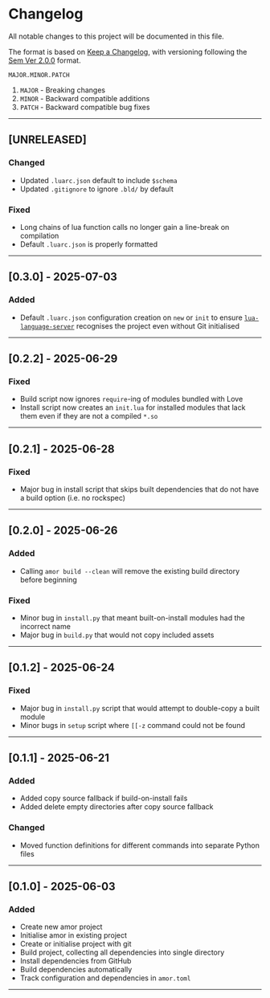 # Changelog

All notable changes to this project will be documented in this file.

The format is based on [Keep a Changelog](https://keepachangelog.com/en/1.1.0/),
with versioning following the [Sem Ver 2.0.0](https://semver.org/spec/v2.0.0.html)
format.

`MAJOR.MINOR.PATCH`

1. `MAJOR` - Breaking changes
2. `MINOR` - Backward compatible additions
3. `PATCH` - Backward compatible bug fixes

***

## [UNRELEASED]

### Changed

 - Updated `.luarc.json` default to include `$schema`
 - Updated `.gitignore` to ignore `.bld/` by default

### Fixed

 - Long chains of lua function calls no longer gain a line-break on compilation
 - Default `.luarc.json` is properly formatted

***

## [0.3.0] - 2025-07-03

### Added

 - Default `.luarc.json` configuration creation on `new` or `init` to ensure
   [`lua-language-server`](https://github.com/LuaLS/lua-language-server)
   recognises the project even without Git initialised

***

## [0.2.2] - 2025-06-29

### Fixed

 - Build script now ignores `require`-ing of modules bundled with Love
 - Install script now creates an `init.lua` for installed modules that lack them
   even if they are not a compiled `*.so`

***

## [0.2.1] - 2025-06-28

### Fixed

 - Major bug in install script that skips built dependencies that do not have a
   build option (i.e. no rockspec)

***

## [0.2.0] - 2025-06-26

### Added

 - Calling `amor build --clean` will remove the existing build directory before
   beginning

### Fixed

 - Minor bug in `install.py` that meant built-on-install modules had the
   incorrect name
 - Major bug in `build.py` that would not copy included assets

***

## [0.1.2] - 2025-06-24

### Fixed

 - Major bug in `install.py` script that would attempt to double-copy a built module
 - Minor bugs in `setup` script where `[[-z` command could not be found

***

## [0.1.1] - 2025-06-21

### Added

 - Added copy source fallback if build-on-install fails
 - Added delete empty directories after copy source fallback

### Changed

 - Moved function definitions for different commands into separate Python files

***

## [0.1.0] - 2025-06-03

### Added

 -  Create new amor project
 -  Initialise amor in existing project
 -  Create or initialise project with git
 -  Build project, collecting all dependencies into single directory
 -  Install dependencies from GitHub
 -  Build dependencies automatically
 -  Track configuration and dependencies in `amor.toml`

 ***

